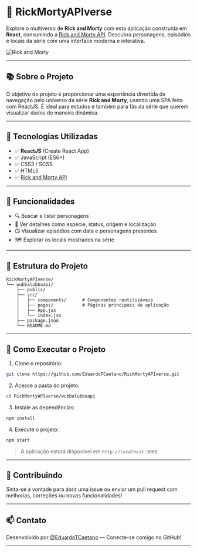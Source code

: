 # 🧪 RickMortyAPIverse

Explore o multiverso de **Rick and Morty** com esta aplicação construída em **React**, consumindo a [Rick and Morty API](https://rickandmortyapi.com/). Descubra personagens, episódios e locais da série com uma interface moderna e interativa.

![Rick and Morty](https://image.api.playstation.com/vulcan/img/rnd/202011/0204/IlgwDtVVpiVFTfbVobUgA79V.png)

---

## 📚 Sobre o Projeto

O objetivo do projeto é proporcionar uma experiência divertida de navegação pelo universo da série **Rick and Morty**, usando uma SPA feita com ReactJS. É ideal para estudos e também para fãs da série que querem visualizar dados de maneira dinâmica.

---

## 🚀 Tecnologias Utilizadas

- ✅ **ReactJS** (Create React App)
- ✅ JavaScript (ES6+)
- ✅ CSS3 / SCSS
- ✅ HTML5
- ✅ [Rick and Morty API](https://rickandmortyapi.com/)

---

## 🎯 Funcionalidades

- 🔍 Buscar e listar personagens
- 🧬 Ver detalhes como espécie, status, origem e localização
- 📺 Visualizar episódios com data e personagens presentes
- 🗺️ Explorar os locais mostrados na série

---

## 📁 Estrutura do Projeto

```
RickMortyAPIverse/
└── wubbalubbaapi/
    ├── public/
    ├── src/
    │   ├── components/      # Componentes reutilizáveis
    │   ├── pages/           # Páginas principais da aplicação
    │   ├── App.jsx
    │   └── index.jsx
    ├── package.json
    └── README.md
```

---

## 🧰 Como Executar o Projeto

1. Clone o repositório:

```bash
git clone https://github.com/EduardoTCaetano/RickMortyAPIverse.git
```

2. Acesse a pasta do projeto:

```bash
cd RickMortyAPIverse/wubbalubbaapi
```

3. Instale as dependências:

```bash
npm install
```

4. Execute o projeto:

```bash
npm start
```

> A aplicação estará disponível em `http://localhost:3000`.

---


## 🤝 Contribuindo

Sinta-se à vontade para abrir uma issue ou enviar um pull request com melhorias, correções ou novas funcionalidades!

---

## 📫 Contato

Desenvolvido por [@EduardoTCaetano](https://github.com/EduardoTCaetano) — Conecte-se comigo no GitHub!

---
